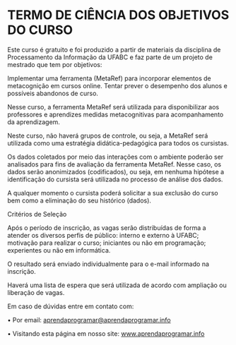 # TERMO DE CIÊNCIA DOS OBJETIVOS DO CURSO

Este curso é gratuito e foi produzido a partir de materiais da disciplina de Processamento da Informação da UFABC e faz parte de um projeto de mestrado que tem por objetivos: 



Implementar uma ferramenta (MetaRef) para incorporar elementos de metacognição em cursos online. 
Tentar prever o desempenho dos alunos e possíveis abandonos de curso.


Nesse curso, a ferramenta MetaRef será utilizada para disponibilizar aos professores e aprendizes medidas metacognitivas para acompanhamento da aprendizagem.



Neste curso, não haverá grupos de controle, ou seja, a MetaRef será utilizada como uma estratégia didática-pedagógica para todos os cursistas.  



Os dados coletados por meio das interações com o ambiente poderão ser analisados para fins de avaliação da ferramenta MetaRef. Nesse caso, os dados serão anonimizados (codificados), ou seja, em nenhuma hipótese a identificação do cursista será utilizada no processo de análise dos dados.



A qualquer momento o cursista poderá solicitar a sua exclusão do curso bem como a eliminação do seu histórico (dados).



Critérios de Seleção 



Após o período de inscrição, as vagas serão distribuídas de forma a atender os diversos perfis de público: interno e externo à UFABC; motivação para realizar o curso; iniciantes ou não em programação; experientes ou não em informática.



O resultado será enviado individualmente para o e-mail informado na inscrição.



Haverá uma lista de espera que será utilizada de acordo com ampliação ou liberação de vagas.





Em caso de dúvidas entre em contato com: 



• Por email: aprendaprogramar@aprendaprogramar.info

• Visitando esta página em nosso site:  www.aprendaprogramar.info 